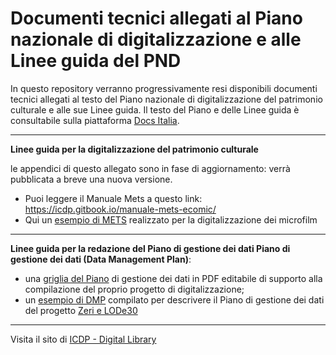 # Documenti tecnici allegati al Piano nazionale di digitalizzazione e alle Linee guida del PND

In questo repository verranno progressivamente resi disponibili documenti tecnici allegati al testo del Piano nazionale di digitalizzazione del patrimonio culturale e alle sue Linee guida. Il testo del Piano e delle Linee guida è consultabile sulla piattaforma [Docs Italia](https://docs.italia.it/italia/icdp/).

<hr/>

**Linee guida per la digitalizzazione del patrimonio culturale**

le appendici di questo allegato sono in fase di aggiornamento: verrà pubblicata a breve una nuova versione.

  - Puoi leggere il Manuale Mets a questo link: https://icdp.gitbook.io/manuale-mets-ecomic/
  - Qui un [esempio di METS]() realizzato per la digitalizzazione dei microfilm

<hr/>

**Linee guida per la redazione del Piano di gestione dei dati Piano di gestione dei dati (Data Management Plan)**:

  - una [griglia del Piano](https://github.com/icdp-digital-library/allegati-pnd/blob/main/piano_gestione_dati/Scheda%20Progetto_griglia_da_compilare.pdf) di gestione dei dati in PDF editabile di supporto alla compilazione del proprio progetto di digitalizzazione;
  - un [esempio di DMP](https://github.com/icdp-digital-library/allegati-pnd/blob/main/piano_gestione_dati/Scheda%20Progetto_esempio_Fondazione_Zeri.pdf) compilato per descrivere il Piano di gestione dei dati del progetto [Zeri e LODe30](https://fondazionezeri.unibo.it/it/fototeca/attivita/zeri-e-lode)

<hr/>

Visita il sito di [ICDP - Digital Library](https://digitallibrary.cultura.gov.it/)
